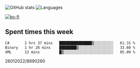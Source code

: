 ![GitHub stats](https://github-readme-stats.vercel.app/api?username=emipa606&theme=github_dark&show_icons=true) 
![Languages](https://github-readme-stats.vercel.app/api/top-langs/?username=emipa606&theme=github_dark&layout=compact)

[![ko-fi](https://ko-fi.com/img/githubbutton_sm.svg)](https://ko-fi.com/G2G55DDYD)

## Spent times this week
<!--START_SECTION:waka-->

```txt
C#       2 hrs 37 mins   ███████████████▒░░░░░░░░░   61.31 %
Binary   1 hr 26 mins    ████████▒░░░░░░░░░░░░░░░░   33.60 %
XML      13 mins         █▒░░░░░░░░░░░░░░░░░░░░░░░   05.09 %
```

<!--END_SECTION:waka-->


26012022/8690260
